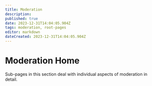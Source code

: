 ```yaml
---
title: Moderation
description: 
published: true
date: 2023-12-31T14:04:05.904Z
tags: moderation, root-pages
editor: markdown
dateCreated: 2023-12-31T14:04:05.904Z
---
```


# Moderation Home

Sub-pages in this section deal with individual aspects of moderation in detail.